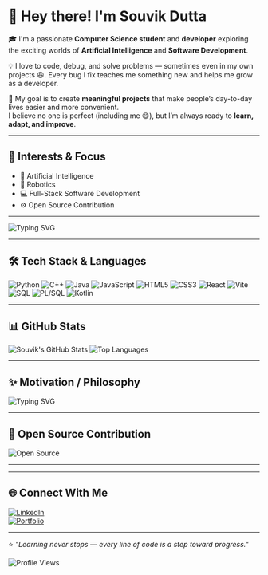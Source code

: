 # 👋 Hey there! I'm Souvik Dutta  

🎓 I'm a passionate **Computer Science student** and **developer** exploring the exciting worlds of **Artificial Intelligence** and **Software Development**.  

💡 I love to code, debug, and solve problems — sometimes even in my own projects 😆. Every bug I fix teaches me something new and helps me grow as a developer.  

🌱 My goal is to create **meaningful projects** that make people’s day-to-day lives easier and more convenient.  
I believe no one is perfect (including me 😅), but I’m always ready to **learn, adapt, and improve**.  

---

## 🧠 Interests & Focus
- 🤖 Artificial Intelligence  
- 🔧 Robotics  
- 💻 Full-Stack Software Development  
- ⚙️ Open Source Contribution  

---

<!-- Typing animation using GitHub-supported GIF -->
![Typing SVG](https://readme-typing-svg.herokuapp.com/?lines=Always+Learning+%F0%9F%92%BB;Building+Meaningful+Projects+%F0%9F%9A%80;Exploring+AI+and+Robotics+%F0%9F%9A%96&font=Fira+Code&pause=1000&color=00FF00&width=600&height=50)

---

## 🛠️ Tech Stack & Languages

![Python](https://img.shields.io/badge/-Python-3776AB?style=for-the-badge&logo=python&logoColor=white)
![C++](https://img.shields.io/badge/-C++-00599C?style=for-the-badge&logo=c%2B%2B&logoColor=white)
![Java](https://img.shields.io/badge/-Java-F7DF1E?style=for-the-badge&logo=java&logoColor=white)
![JavaScript](https://img.shields.io/badge/-JavaScript-F7DF1E?style=for-the-badge&logo=javascript&logoColor=black)
![HTML5](https://img.shields.io/badge/-HTML5-E34F26?style=for-the-badge&logo=html5&logoColor=white)
![CSS3](https://img.shields.io/badge/-CSS3-1572B6?style=for-the-badge&logo=css3&logoColor=white)
![React](https://img.shields.io/badge/-React-61DAFB?style=for-the-badge&logo=react&logoColor=black)
![Vite](https://img.shields.io/badge/-Vite-646CFF?style=for-the-badge&logo=vite&logoColor=white)
![SQL](https://img.shields.io/badge/-SQL-00758F?style=for-the-badge&logo=mysql&logoColor=white)
![PL/SQL](https://img.shields.io/badge/-PL%2FSQL-00758F?style=for-the-badge&logo=mysql&logoColor=white)
![Kotlin](https://img.shields.io/badge/-Kotlin-0095D5?style=for-the-badge&logo=kotlin&logoColor=white)

---

## 📊 GitHub Stats

![Souvik's GitHub Stats](https://github-readme-stats.vercel.app/api?username=SouvikDutta&show_icons=true&theme=radical&hide_title=true)
![Top Languages](https://github-readme-stats.vercel.app/api/top-langs/?username=SouvikDutta&layout=compact&theme=radical&hide=html,css)

---

## ✨ Motivation / Philosophy
![Typing SVG](https://readme-typing-svg.herokuapp.com/?lines=Keep+Learning+and+Growing+%F0%9F%92%BB;Every+Line+of+Code+Matters+%F0%9F%92%AA;Open+to+Collaboration+%F0%9F%91%8D&font=Fira+Code&pause=1000&color=FF69B4&width=600&height=50)

---

## 🤝 Open Source Contribution
![Open Source](https://img.shields.io/badge/Open%20to-OSS%20Contributions-green?style=for-the-badge&logo=github)

---

---

## 🌐 Connect With Me
[![LinkedIn](https://img.shields.io/badge/LinkedIn-blue?style=for-the-badge&logo=linkedin)](www.linkedin.com/in/souvik-dutta-244304307)  
[![Portfolio](https://img.shields.io/badge/Portfolio-black?style=for-the-badge&logo=firefox)](https://s7d4007.github.io/Personal-Portfolio/)

---

⭐ *"Learning never stops — every line of code is a step toward progress."*  

![Profile Views](https://komarev.com/ghpvc/?username=s7d4007&color=blue&style=flat-square)

